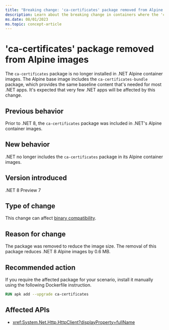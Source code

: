 ```yaml
---
title: "Breaking change: 'ca-certificates' package removed from Alpine images"
description: Learn about the breaking change in containers where the 'ca-certificates' package was removed from Alpine container images.
ms.date: 08/01/2023
ms.topic: concept-article
---
```

# 'ca-certificates' package removed from Alpine images

The `ca-certificates` package is no longer installed in .NET Alpine container images. The Alpine base image includes the `ca-certificates-bundle` package, which provides the same baseline content that's needed for most .NET apps. It's expected that very few .NET apps will be affected by this change.

## Previous behavior

Prior to .NET 8, the `ca-certificates` package was included in .NET's Alpine container images.

## New behavior

.NET no longer includes the `ca-certificates` package in its Alpine container images.

## Version introduced

.NET 8 Preview 7

## Type of change

This change can affect [binary compatibility](../../categories.md#binary-compatibility).

## Reason for change

The package was removed to reduce the image size. The removal of this package reduces .NET 8 Alpine images by 0.6 MB.

## Recommended action

If you require the affected package for your scenario, install it manually using the following Dockerfile instruction.

```dockerfile
RUN apk add --upgrade ca-certificates
```

## Affected APIs

- <xref:System.Net.Http.HttpClient?displayProperty=fullName>
